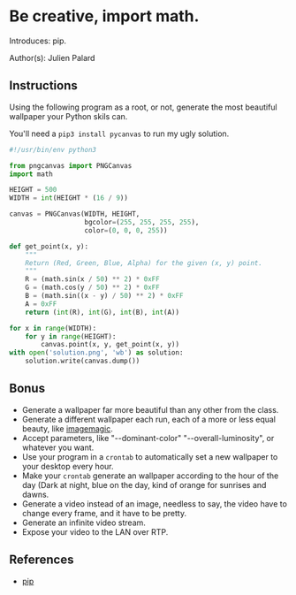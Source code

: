# Be creative, import math.

Introduces: pip.

Author(s): Julien Palard

## Instructions

Using the following program as a root, or not, generate the most
beautiful wallpaper your Python skils can.

You'll need a `pip3 install pycanvas` to run my ugly solution.

```python
#!/usr/bin/env python3

from pngcanvas import PNGCanvas
import math

HEIGHT = 500
WIDTH = int(HEIGHT * (16 / 9))

canvas = PNGCanvas(WIDTH, HEIGHT,
                   bgcolor=(255, 255, 255, 255),
                   color=(0, 0, 0, 255))

def get_point(x, y):
    """
    Return (Red, Green, Blue, Alpha) for the given (x, y) point.
    """
    R = (math.sin(x / 50) ** 2) * 0xFF
    G = (math.cos(y / 50) ** 2) * 0xFF
    B = (math.sin((x - y) / 50) ** 2) * 0xFF
    A = 0xFF
    return (int(R), int(G), int(B), int(A))

for x in range(WIDTH):
    for y in range(HEIGHT):
        canvas.point(x, y, get_point(x, y))
with open('solution.png', 'wb') as solution:
    solution.write(canvas.dump())
```

## Bonus

 - Generate a wallpaper far more beautiful than any other from the class.
 - Generate a different wallpaper each run, each of a more or less equal beauty, like [imagemagic](http://www.imagemagick.org/Usage/backgrounds/).
 - Accept parameters, like "--dominant-color" "--overall-luminosity", or whatever you want.
 - Use your program in a `crontab` to automatically set a new wallpaper to your desktop every hour.
 - Make your `crontab` generate an wallpaper according to the hour of the day (Dark at night, blue on the day, kind of orange for sunrises and dawns.
 - Generate a video instead of an image, needless to say, the video have to change every frame, and it have to be pretty.
 - Generate an infinite video stream.
 - Expose your video to the LAN over RTP.

## References
 - [pip](https://pip.pypa.io/en/latest/)
